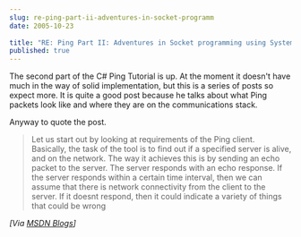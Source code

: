 ```yaml
---
slug: re-ping-part-ii-adventures-in-socket-programm
date: 2005-10-23
 
title: "RE: Ping Part II: Adventures in Socket programming using System.Net"
published: true
---
```

The second part of the C# Ping Tutorial is up.  At the moment it doesn't have much in the way of solid implementation, but this is a series of posts so expect more.  It is quite a good post because he talks about what Ping packets look like and where they are on the communications stack.<p />Anyway to quote the post.<blockquote class="posterous_medium_quote">Let us start out by looking at requirements of the Ping client. Basically, the task of the tool is to find out if a specified server is alive, and on the network. The way it achieves this is by sending an echo packet to the server. The server responds with an echo response. If the server responds within a certain time interval, then we can assume that there is network connectivity from the client to the server. If it doesnt respond, then it could indicate a variety of things that could be wrong</blockquote><i>[Via [MSDN Blogs](http://blogs.msdn.com/feroze_daud/archive/2005/10/23/483976.aspx)]</i><p />

